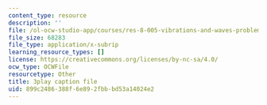 ```yaml
---
content_type: resource
description: ''
file: /ol-ocw-studio-app/courses/res-8-005-vibrations-and-waves-problem-solving-fall-2012/899c2486388f6e892fbbbd53a14024e2_h4S4eHdwUL0.srt
file_size: 68283
file_type: application/x-subrip
learning_resource_types: []
license: https://creativecommons.org/licenses/by-nc-sa/4.0/
ocw_type: OCWFile
resourcetype: Other
title: 3play caption file
uid: 899c2486-388f-6e89-2fbb-bd53a14024e2
---
```

